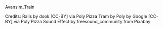 Avansim_Train

Credits:
Rails by dook [CC-BY] via Poly Pizza
Tram by Poly by Google [CC-BY] via Poly Pizza
Sound Effect by freesound_community from Pixabay
